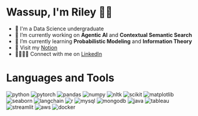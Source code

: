 # Wassup, I'm Riley 💃🏽
- 🔭 I'm a Data Science undergraduate
- 🧠 I’m currently working on **Agentic AI** and **Contextual Semantic Search**
- 🌱 I’m currently learning **Probabilistic Modeling** and **Information Theory**
- 🎳 Visit my [Notion](https://emobitsh.notion.site/Riley-s-projects-16fd590d474f808a8412dee7ed9ebeb5)
- 🫱🏽‍🫲🏻 Connect with me on [LinkedIn](https://www.linkedin.com/in/rileyphan/)

# Languages and Tools
![python](https://img.shields.io/badge/python-3670A0?logo=python&logoColor=ffdd54)
![pytorch](https://img.shields.io/badge/PyTorch-black?logo=PyTorch)
![pandas](https://img.shields.io/badge/-Pandas-333333?style=flat&logo=pandas)
![numpy](https://img.shields.io/badge/-Numpy-013243?&logo=NumPy)
![nltk](https://img.shields.io/badge/NLTK-3776AB?logo=python&logoColor=fff)
![scikit](https://img.shields.io/badge/scikit--learn-F7931E?style=flat&logo=scikit-learn&logoColor=white)
![matplotlib](https://img.shields.io/badge/-Matplotlib-000000?style=flat&logo=python)
![seaborn](https://img.shields.io/badge/-Seaborn-3776AB?style=flat&logo=python&logoColor=white&size=40x40)
![langchain](	https://img.shields.io/badge/langchain-1C3C3C?style=flat&logo=langchain&logoColor=white)
![r](https://img.shields.io/badge/r-%23276DC3.svg?style=flat&logo=r&logoColor=white)
![mysql](https://img.shields.io/badge/mysql-4479A1.svg?logo=mysql&logoColor=white)
![mongodb](https://img.shields.io/badge/MongoDB-%234ea94b.svg?logo=mongodb&logoColor=white)
![java](https://img.shields.io/badge/java-%23ED8B00.svg?logo=openjdk&logoColor=white)
![tableau](https://img.shields.io/badge/Tableau-E97627?style=flate&logo=Tableau&logoColor=white)
![streamlit](https://img.shields.io/badge/-Streamlit-FF4B4B?style=flat&logo=streamlit&logoColor=white)
![aws](https://img.shields.io/badge/AWS-232F3E?style=flat&logo=amazonwebservices&logoColor=white)
![docker](https://img.shields.io/badge/docker-257bd6?style=flat&logo=docker&logoColor=white)

